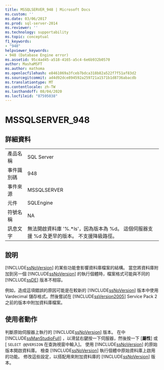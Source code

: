 ```yaml
---
title: MSSQLSERVER_948 | Microsoft Docs
ms.custom: ''
ms.date: 03/06/2017
ms.prod: sql-server-2014
ms.reviewer: ''
ms.technology: supportability
ms.topic: conceptual
f1_keywords:
- "948"
helpviewer_keywords:
- 948 (Database Engine error)
ms.assetid: 95c4ad45-a518-4165-a5c4-6e6b932b0570
author: MashaMSFT
ms.author: mathoma
ms.openlocfilehash: e8461069a3fceb7bdca318b82a522f7f51af83d2
ms.sourcegitcommit: ad4d92dce894592a259721a1571b1d8736abacdb
ms.translationtype: MT
ms.contentlocale: zh-TW
ms.lasthandoff: 08/04/2020
ms.locfileid: "87595038"
---
```

# <a name="mssqlserver_948"></a>MSSQLSERVER_948
    
## <a name="details"></a>詳細資料  
  
|||  
|-|-|  
|產品名稱|SQL Server|  
|事件識別碼|948|  
|事件來源|MSSQLSERVER|  
|元件|SQLEngine|  
|符號名稱|NA|  
|訊息文字|無法開啟資料庫 '%.*ls'，因為版本為 %d。 這個伺服器支援 %d 及更早的版本。 不支援降級路徑。|  
  
## <a name="explanation"></a>說明  
 [!INCLUDE[ssNoVersion](../../includes/ssnoversion-md.md)] 的某些功能會影響資料庫檔案的結構。 當您將資料庫附加到另一個 [!INCLUDE[ssNoVersion](../../includes/ssnoversion-md.md)] 的執行個體時，檔案格式可能與不同的 [!INCLUDE[ssDE](../../includes/ssde-md.md)] 版本不相容。  
  
 例如，造成這項錯誤的原因可能是在較新的 [!INCLUDE[ssNoVersion](../../includes/ssnoversion-md.md)] 版本中使用 Vardecimal 儲存格式，然後嘗試在 [!INCLUDE[ssVersion2005](../../includes/ssversion2005-md.md)] Service Pack 2 之前的版本中附加資料庫檔案。  
  
## <a name="user-action"></a>使用者動作  
 判斷原始伺服器上執行的 [!INCLUDE[ssNoVersion](../../includes/ssnoversion-md.md)] 版本。 在中 [!INCLUDE[ssManStudioFull](../../includes/ssmanstudiofull-md.md)] ，以滑鼠右鍵按一下伺服器，然後按一下 [**屬性**] 或 [ `SELECT @@VERSION` 在查詢視窗中輸入]。 使用 [!INCLUDE[ssNoVersion](../../includes/ssnoversion-md.md)] 的原始版本開啟資料庫。 檢查 [!INCLUDE[ssNoVersion](../../includes/ssnoversion-md.md)] 執行個體中原始資料庫上啟用的功能。 修改這些設定，以搭配用來附加資料庫的 [!INCLUDE[ssNoVersion](../../includes/ssnoversion-md.md)] 版本。  
  
  
